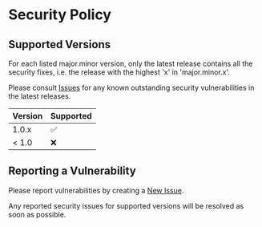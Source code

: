 <!--
SPDX-FileCopyrightText: 2020 Frans van Dorsselaer

SPDX-License-Identifier: GPL-2.0-only
-->

# Security Policy

## Supported Versions

For each listed major.minor version, only the latest release contains all the security fixes,
i.e. the release with the highest 'x' in 'major.minor.x'.

Please consult [Issues](https://github.com/dorssel/usbipd-win/issues) for any known outstanding security
vulnerabilities in the latest releases.

| Version | Supported          |
| ------- | ------------------ |
| 1.0.x   | :white_check_mark: |
| < 1.0   | :x:                |

## Reporting a Vulnerability

Please report vulnerabilities by creating a [New Issue](https://github.com/dorssel/usbipd-win/issues/new).

Any reported security issues for supported versions will be resolved as soon as possible.
